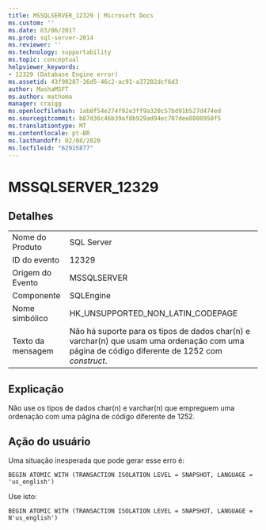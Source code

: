 ```yaml
---
title: MSSQLSERVER_12329 | Microsoft Docs
ms.custom: ''
ms.date: 03/06/2017
ms.prod: sql-server-2014
ms.reviewer: ''
ms.technology: supportability
ms.topic: conceptual
helpviewer_keywords:
- 12329 (Database Engine error)
ms.assetid: 43f90287-36d5-46c2-ac91-a37202dcf6d3
author: MashaMSFT
ms.author: mathoma
manager: craigg
ms.openlocfilehash: 1ab8f54e274f92e3ff9a320c57bd91b527d474ed
ms.sourcegitcommit: b87d36c46b39af8b929ad94ec707dee8800950f5
ms.translationtype: MT
ms.contentlocale: pt-BR
ms.lasthandoff: 02/08/2020
ms.locfileid: "62915877"
---
```

# <a name="mssqlserver_12329"></a>MSSQLSERVER_12329
    
## <a name="details"></a>Detalhes  
  
|||  
|-|-|  
|Nome do Produto|SQL Server|  
|ID do evento|12329|  
|Origem do Evento|MSSQLSERVER|  
|Componente|SQLEngine|  
|Nome simbólico|HK_UNSUPPORTED_NON_LATIN_CODEPAGE|  
|Texto da mensagem|Não há suporte para os tipos de dados char(n) e varchar(n) que usam uma ordenação com uma página de código diferente de 1252 com *construct*.|  
  
## <a name="explanation"></a>Explicação  
 Não use os tipos de dados char(n) e varchar(n) que empreguem uma ordenação com uma página de código diferente de 1252.  
  
## <a name="user-action"></a>Ação do usuário  
 Uma situação inesperada que pode gerar esse erro é:  
  
```  
BEGIN ATOMIC WITH (TRANSACTION ISOLATION LEVEL = SNAPSHOT, LANGUAGE = 'us_english')  
```  
  
 Use isto:  
  
```  
BEGIN ATOMIC WITH (TRANSACTION ISOLATION LEVEL = SNAPSHOT, LANGUAGE = N'us_english')  
```  
  
  
